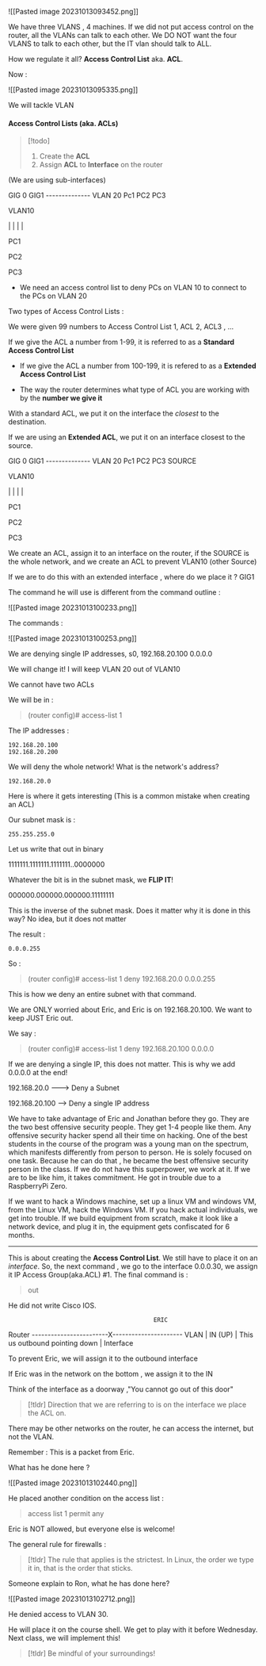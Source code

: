 


![[Pasted image 20231013093452.png]]



We have three VLANS , 4 machines. If we did not put access control on the router, all the VLANs can talk to each other. We DO NOT want the four VLANS to talk to each other, but the IT vlan should talk to ALL. 


How we regulate it all? **Access Control List** aka. **ACL**.



Now : 


![[Pasted image 20231013095335.png]]

We will tackle VLAN 



#### Access Control Lists (aka. ACLs)

> [!todo] 
>1. Create the **ACL**
>2. Assign **ACL** to **Interface** on the router 
>   


   
   (We are using sub-interfaces)




GIG 0                       GIG1 -------------- VLAN 20     Pc1 PC2 PC3 
 
VLAN10   


|
|
|
|

PC1 


PC2


PC3


- We need an access control list to deny PCs on VLAN 10 to connect to the PCs on VLAN 20


Two types of Access Control Lists :


We were given 99 numbers to Access Control List 1, ACL 2, ACL3 , ...


If we give the ACL a number from 1-99, it is referred to as a **Standard Access Control List**



- If we give the ACL a number from 100-199, it is refered to as a **Extended Access Control List**


- The way the router determines what type of ACL you are working with by the **number we give it**



With a standard ACL, we put it on the interface the *closest* to the destination. 


If we are using an **Extended ACL**, we put it on an interface closest to the source. 





GIG 0                       GIG1 -------------- VLAN 20     Pc1 PC2 PC3     SOURCE
 
VLAN10   


|
|
|
|

PC1 


PC2


PC3




We create an ACL, assign it to an interface on the router, if the SOURCE is the whole network, and we create an ACL to prevent VLAN10 (other Source)



If we are to do this with an extended interface , where do we place it ? GIG1





The command he will use is different from the command outline :

![[Pasted image 20231013100233.png]]



The commands : 


![[Pasted image 20231013100253.png]]


We are denying single IP addresses, s0, 192.168.20.100  0.0.0.0


We will change it! I will keep VLAN 20 out of VLAN10


We cannot have two ACLs


We will be in :

>(router config)# access-list 1

The IP addresses : 

	192.168.20.100
	192.168.20.200


We will deny the whole network! What is the network's address? 

	192.168.20.0


Here is where it gets interesting (This is a common mistake when creating an ACL)


Our subnet mask is :

	255.255.255.0


Let us write that out in binary 

1111111.1111111.1111111..0000000


Whatever the bit is in the subnet mask, we **FLIP IT**!


000000.000000.000000.11111111


This is the inverse of the subnet mask. Does it matter why it is done in this way? No idea, but it does not matter


The result :

	0.0.0.255


So : 


>(router config)# access-list 1 deny 192.168.20.0 0.0.0.255




This is how we deny an entire subnet with that command. 




We are ONLY worried about Eric, and Eric is on 192.168.20.100. We want to keep JUST Eric out.


We say : 

>(router config)# access-list 1 deny 192.168.20.100 0.0.0.0


If we are denying a single IP, this does not matter. This is why we add 0.0.0.0 at the end!


192.168.20.0 ---> Deny a Subnet

192.168.20.100 --> Deny a single IP address



We have to take advantage of Eric and Jonathan before they go. They are the two best offensive security people. They get 1-4 people like them. Any offensive security hacker spend all their time on hacking. One of the best students in the course of the program was a young man on the spectrum, which manifests differently from person to person. He is solely focused on one task. Because he can do that , he became the best offensive security person in the class. If we do not have this superpower, we work at it. If we are to be like him, it takes commitment. He got in trouble due to a RaspberryPi Zero.


If we want to hack a Windows machine, set up a linux VM and windows VM, from the Linux VM, hack the Windows VM. If you hack actual individuals, we get into trouble. If we build equipment from scratch, make it look like a network device, and plug it in, the equipment gets confiscated for 6 months. 


------------------------


This is about creating the **Access Control List**. We still have to place it on an *interface*. So, the next command , we go to the interface 0.0.0.30, we assign it IP Access Group(aka.ACL) #1. The final command is :

>out


He did not write Cisco IOS.

                                             ERIC

 Router    ------------------------X---------------------- VLAN
 | 
IN (UP) |         This us outbound pointing down
 |
 Interface




To prevent Eric, we will assign it to the outbound interface



If Eric was in the network on the bottom , we assign it to the IN



Think of the interface as a doorway ,"You cannot go out of this door"

> [!tldr] 
>  Direction that we are referring to is on the interface we place the ACL on. 


There may be other networks on the router, he can access the internet, but not the VLAN. 


Remember : This is a packet from Eric.



What has he done here ? 


![[Pasted image 20231013102440.png]]


He placed another condition on the access list :

>access list 1 permit any


Eric is NOT allowed, but everyone else is welcome!


The general rule for firewalls : 

>[!tldr]
>The rule that applies is the strictest. In Linux, the order we type it in, that is the order that sticks. 



Someone explain to Ron, what he has done here? 



![[Pasted image 20231013102712.png]]


He denied access to VLAN 30. 




He will place it on the course shell. We get to play with it before Wednesday. Next class, we will implement this!



>[!tldr]
>Be mindful of your surroundings!



